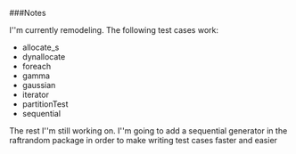 ###Notes

I''m currently remodeling.  The following test cases work:
* allocate\_s
* dynallocate
* foreach
* gamma
* gaussian
* iterator
* partitionTest
* sequential

The rest I''m still working on.  I''m going to add a 
sequential generator in the raftrandom package in order
to make writing test cases faster and easier
